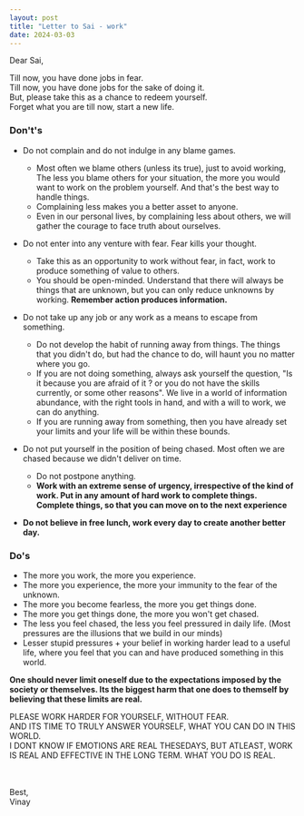 ```yaml
---
layout: post
title: "Letter to Sai - work"
date: 2024-03-03
---
```


Dear Sai,

Till now, you have done jobs in fear.<br>
Till now, you have done jobs for the sake of doing it. <br>
But, please take this as a chance to redeem yourself. <br>
Forget what you are till now, start a new life. <br>

### Don't's
* Do not complain and do not indulge in any blame games. 
    - Most often we blame others (unless its true), just to avoid working, The less you blame others for your situation, the more you would want to work on the problem yourself. And that's the best way to handle things.
    - Complaining less makes you a better asset to anyone.
    - Even in our personal lives, by complaining less about others, we will gather the courage to face truth about ourselves.
* Do not enter into any venture with fear. Fear kills your thought.
    - Take this as an opportunity to work without fear, in fact, work to produce something of value to others.
    - You should be open-minded. Understand that there will always be things that are unknown, but you can only reduce unknowns by working. **Remember action produces information.**

* Do not take up any job or any work as a means to escape from something. 
    - Do not develop the habit of running away from things. The things that you didn't do, but had the chance to do, will haunt you no matter where you go.
    - If you are not doing something, always ask yourself the question, "Is it because you are afraid of it ? or you do not have the skills currently, or some other reasons". We live in a world of information abundance, with the right tools in hand, and with a will to work, we can do anything.
    - If you are running away from something, then you have already set your limits and your life will be within these bounds.


* Do not put yourself in the position of being chased. Most often we are chased because we didn't deliver on time.
    * Do not postpone anything.
    * **Work with an extreme sense of urgency, irrespective of the kind of work. Put in any amount of hard work to complete things. Complete things, so that you can move on to the next experience** 
* **Do not believe in free lunch, work every day to create another better day.**


### Do's
* The more you work, the more you experience.
* The more you experience, the more your immunity to the fear of the unknown.
* The more you become fearless, the more you get things done.
* The more you get things done, the more you won't get chased.
* The less you feel chased, the less you feel pressured in daily life. (Most pressures are the illusions that we build in our minds)
* Lesser stupid pressures + your belief in working harder lead to a useful life, where you feel that you can and have produced something in this world.


**One should never limit oneself due to the expectations imposed by the society or themselves. Its the biggest harm that one does to themself by believing that these limits are real.**

PLEASE WORK HARDER FOR YOURSELF, WITHOUT FEAR. <br>
AND ITS TIME TO TRULY ANSWER YOURSELF, WHAT YOU CAN DO IN THIS WORLD. <br>
I DONT KNOW IF EMOTIONS ARE REAL THESEDAYS, BUT ATLEAST, WORK IS REAL AND EFFECTIVE IN THE LONG TERM. WHAT YOU DO IS REAL.

<br>
<br>
Best,<br>
Vinay